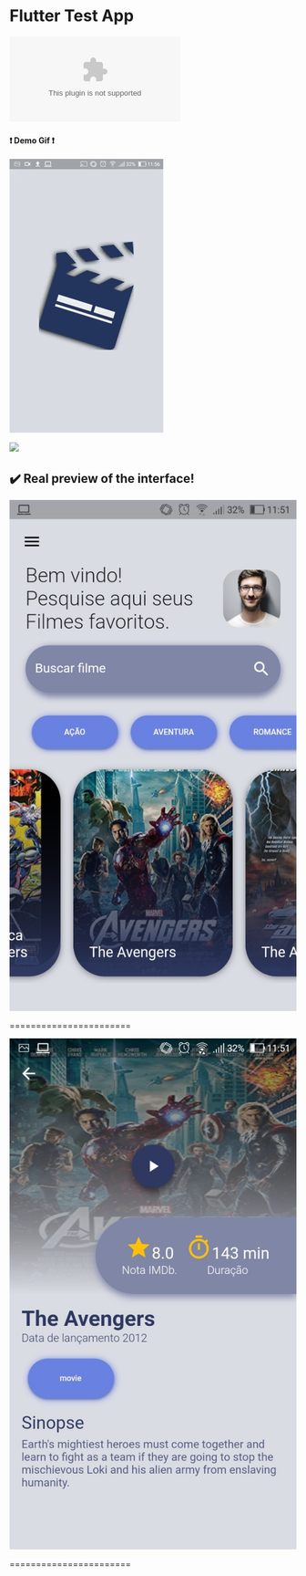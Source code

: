 Flutter Test App
=======================

![Donwload APK Android](https://github.com/maickom88/case-mobile/blob/master/apk_demo/test.apk)


#### ❗️ Demo Gif ❗️

![](https://github.com/maickom88/case-mobile/blob/master/demo_gif/Animated%20GIF-downsized_large.gif?raw=true)

![](https://media.giphy.com/media/h5FCnUOz5S4wfZijvy/giphy.gif)

## ✔️ Real preview of the interface!

![](https://github.com/maickom88/case-mobile/blob/master/screenshots/Screenshot_20200718-115151.jpg?raw=true)

=======================

![](https://github.com/maickom88/case-mobile/blob/master/screenshots/Screenshot_20200718-115158.jpg?raw=true)

=======================
